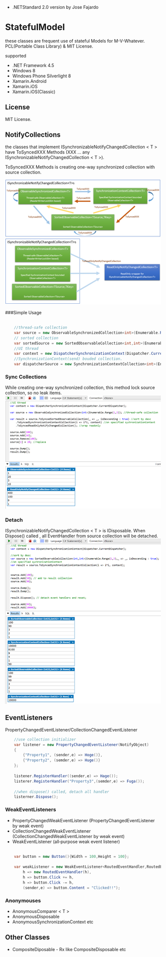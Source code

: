 * .NETStandard 2.0 version by Jose Fajardo

# StatefulModel
these classes are frequent use of stateful Models for M-V-Whatever.
PCL(Portable Class Library) & MIT License.

supported
- .NET Framework 4.5
- Windows 8
- Windows Phone Silverlight 8
- Xamarin.Android
- Xamarin.iOS
- Xamarin.iOS(Classic)

## License
MIT License. 

## NotifyCollections

the classes that implement ISynchronizableNotifyChangedCollection < T > have ToSyncedXXX Methods (XXX ... any ISynchronizableNotifyChangedCollection < T >).

ToSyncedXXX Methods is creating one-way synchronized collection with source collection. 

![image](./images/collectionoverview.png)
![image](./images/readonlywrapper.png)

###Simple Usage
```csharp

	//thread-safe collection
	var source = new ObservableSynchronizedCollection<int>(Enumerable.Range(1,3));
	// sorted collection
	var sortedSource = new SortedObservableCollection<int,int>(Enumerable.Range(1,4),i => i);
	//UI thread
	var context = new DispatcherSynchronizationContext(Dispatcher.CurrentDispatcher);
	//SynchronizationContext(send) bouded collection.
	var dispatcherSource = new SynchronizationContextCollection<int>(Enumerable.Range(1,5),context);

```

### Sync Collections
While creating one-way synchronized collection, this method lock source collection, so no leak items.
![image](./images/syncCollections.png)
### Detach
ISynchronizableNotifyChangedCollection < T > is IDisposable. When Dispose() called , all EventHandler from source collection will be detached.
![image](./images/detach.png)

## EventListeners

PropertyChangedEventListener/CollectionChangedEventListener
```csharp
	//use collection initializer
	var listener = new PropertyChangedEventListener(NotifyObject)
	{
		{"Property1", (sender,e) => Hoge()},
		{"Property2", (semder,e) => Huge()}
	};
	
	listener.RegisterHandler((sender,e) => Hage());
	listerer.RegisterHandler("Property3",(semder,e) => Fuga());
	
	//when dispose() called, detach all handler
	listerner.Dispose();
```
### WeakEventListeners

- PropertyChangedWeakEventListener (PropertyChangedEventListener by weak event)
- CollectionChangedWeakEventListener (CollectionChangedWeakEventListener by weak event)
- WeakEventListener (all‐purpose weak event listener)

```csharp

	var button = new Button(){Width = 100,Height = 100};

	var weakListener = new WeakEventListener<RoutedEventHandler,RoutedEventArgs>(
		h => new RoutedEventHandler(h),
		h => button.Click += h,
		h => button.Click -= h,
		(sender,e) => button.Content = "Clicked!!");

```
### Anonymouses

- AnonymousComparer < T >
- AnonymousDisposable
- AnonymousSynchronizationContext
etc

## Other Classes

- CompositeDiposable -  Rx like CompositeDisposable
etc



 

	
